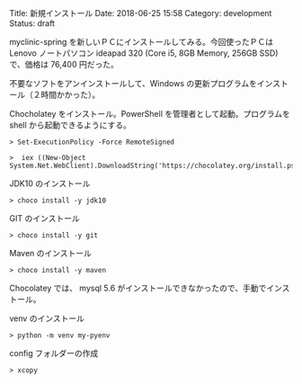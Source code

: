 Title: 新規インストール
Date: 2018-06-25 15:58
Category: development
Status: draft

myclinic-spring を新しいＰＣにインストールしてみる。今回使ったＰＣは Lenovo ノートパソコン ideapad 320 (Core i5, 8GB Memory, 256GB SSD) で、価格は 76,400 円だった。

不要なソフトをアンインストールして、Windows の更新プログラムをインストール（２時間かかった）。

Chocholatey をインストール。PowerShell を管理者として起動。プログラムを shell から起動できるようにする。

```shell
> Set-ExecutionPolicy -Force RemoteSigned
```

```shell
>  iex ((New-Object System.Net.WebClient).DownloadString('https://chocolatey.org/install.ps1'))
```

JDK10 のインストール

```shell
> choco install -y jdk10
```

GIT のインストール

```shell
> choco install -y git
```

Maven のインストール

```shell
> choco install -y maven
```

Chocolatey では、 mysql 5.6 がインストールできなかったので、手動でインストール。

venv のインストール

```shell
> python -m venv my-pyenv
```

config フォルダーの作成

```shell
> xcopy 
```


